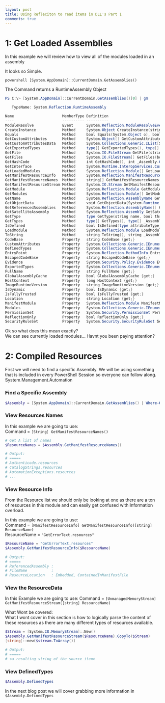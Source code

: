 ```yaml
---
layout: post
title: Using Refleciton to read items in DLL's Part 1
comments: true
---
```


1: Get Loaded Assemblies
========================

In this example we will review how to view all of the modules loaded in an assembly

It looks so Simple.

`` powershell
[System.AppDomain]::CurrentDomain.GetAssemblies()
``

The Command returns a RuntimeAssembly Object

``` powershell
PS C:\> [System.AppDomain]::CurrentDomain.GetAssemblies()[0] | gm

   TypeName: System.Reflection.RuntimeAssembly

Name                      MemberType Definition
----                      ---------- ----------
ModuleResolve             Event      System.Reflection.ModuleResolveEventHandler ModuleResolve(System.Object, System.ResolveEventArgs)
CreateInstance            Method     System.Object CreateInstance(string typeName), System.Object CreateInstance(string typeName, bool ignoreCase), System.Object CreateInstance(...
Equals                    Method     bool Equals(System.Object o), bool _Assembly.Equals(System.Object other)
GetCustomAttributes       Method     System.Object[] GetCustomAttributes(bool inherit), System.Object[] GetCustomAttributes(type attributeType, bool inherit), System.Object[] _A...
GetCustomAttributesData   Method     System.Collections.Generic.IList[System.Reflection.CustomAttributeData] GetCustomAttributesData()
GetExportedTypes          Method     type[] GetExportedTypes(), type[] _Assembly.GetExportedTypes()
GetFile                   Method     System.IO.FileStream GetFile(string name), System.IO.FileStream _Assembly.GetFile(string name)
GetFiles                  Method     System.IO.FileStream[] GetFiles(bool getResourceModules), System.IO.FileStream[] GetFiles(), System.IO.FileStream[] _Assembly.GetFiles(), Sy...
GetHashCode               Method     int GetHashCode(), int _Assembly.GetHashCode()
GetInterface              Method     System.Runtime.InteropServices.CustomQueryInterfaceResult ICustomQueryInterface.GetInterface([ref] guid iid, [ref] System.IntPtr ppv)
GetLoadedModules          Method     System.Reflection.Module[] GetLoadedModules(bool getResourceModules), System.Reflection.Module[] GetLoadedModules(), System.Reflection.Modul...
GetManifestResourceInfo   Method     System.Reflection.ManifestResourceInfo GetManifestResourceInfo(string resourceName), System.Reflection.ManifestResourceInfo _Assembly.GetMan...
GetManifestResourceNames  Method     string[] GetManifestResourceNames(), string[] _Assembly.GetManifestResourceNames()
GetManifestResourceStream Method     System.IO.Stream GetManifestResourceStream(type type, string name), System.IO.Stream GetManifestResourceStream(string name), System.IO.Strea...
GetModule                 Method     System.Reflection.Module GetModule(string name), System.Reflection.Module _Assembly.GetModule(string name)
GetModules                Method     System.Reflection.Module[] GetModules(bool getResourceModules), System.Reflection.Module[] GetModules(), System.Reflection.Module[] _Assembl...
GetName                   Method     System.Reflection.AssemblyName GetName(bool copiedName), System.Reflection.AssemblyName GetName(), System.Reflection.AssemblyName _Assembly....
GetObjectData             Method     void GetObjectData(System.Runtime.Serialization.SerializationInfo info, System.Runtime.Serialization.StreamingContext context), void _Assemb...
GetReferencedAssemblies   Method     System.Reflection.AssemblyName[] GetReferencedAssemblies(), System.Reflection.AssemblyName[] _Assembly.GetReferencedAssemblies()
GetSatelliteAssembly      Method     System.Reflection.Assembly GetSatelliteAssembly(cultureinfo culture), System.Reflection.Assembly GetSatelliteAssembly(cultureinfo culture, v...
GetType                   Method     type GetType(string name, bool throwOnError, bool ignoreCase), type GetType(string name), type GetType(string name, bool throwOnError), type...
GetTypes                  Method     type[] GetTypes(), type[] _Assembly.GetTypes()
IsDefined                 Method     bool IsDefined(type attributeType, bool inherit), bool _Assembly.IsDefined(type attributeType, bool inherit), bool ICustomAttributeProvider....
LoadModule                Method     System.Reflection.Module LoadModule(string moduleName, byte[] rawModule, byte[] rawSymbolStore), System.Reflection.Module LoadModule(string ...
ToString                  Method     string ToString(), string _Assembly.ToString()
CodeBase                  Property   string CodeBase {get;}
CustomAttributes          Property   System.Collections.Generic.IEnumerable[System.Reflection.CustomAttributeData] CustomAttributes {get;}
DefinedTypes              Property   System.Collections.Generic.IEnumerable[System.Reflection.TypeInfo] DefinedTypes {get;}
EntryPoint                Property   System.Reflection.MethodInfo EntryPoint {get;}
EscapedCodeBase           Property   string EscapedCodeBase {get;}
Evidence                  Property   System.Security.Policy.Evidence Evidence {get;}
ExportedTypes             Property   System.Collections.Generic.IEnumerable[type] ExportedTypes {get;}
FullName                  Property   string FullName {get;}
GlobalAssemblyCache       Property   bool GlobalAssemblyCache {get;}
HostContext               Property   long HostContext {get;}
ImageRuntimeVersion       Property   string ImageRuntimeVersion {get;}
IsDynamic                 Property   bool IsDynamic {get;}
IsFullyTrusted            Property   bool IsFullyTrusted {get;}
Location                  Property   string Location {get;}
ManifestModule            Property   System.Reflection.Module ManifestModule {get;}
Modules                   Property   System.Collections.Generic.IEnumerable[System.Reflection.Module] Modules {get;}
PermissionSet             Property   System.Security.PermissionSet PermissionSet {get;}
ReflectionOnly            Property   bool ReflectionOnly {get;}
SecurityRuleSet           Property   System.Security.SecurityRuleSet SecurityRuleSet {get;}
```

Ok so what does this mean exactly?  
We can see currently loaded modules... Havnt you been paying attention?  


2: Compiled Resources
=====================

First we will need to find a specific Assembly. We will be using something that is included in every PowerShell Session so everyone can follow along.
System.Management.Automation

### Find a Specific Assembly

``` powershell
$Assembly = [System.AppDomain]::CurrentDomain.GetAssemblies() | Where-Object FullName -Like "System.Management.Automation, *"
```

### View Resources Names

In this example we are going to use:  
Command = `[String] GetManifestResourceNames()`
``` powershell
# Get A list of names
$ResourceNames = $Assembly.GetManifestResourceNames()

# Output:
# =====
# Authenticode.resources
# CatalogStrings.resources
# AutomationExceptions.resources
# ...
```

### View Resource Info
From the Resource list we should only be looking at one as there are a ton of resources in this module and can easily get confused with Information overload.


In this example we are going to use:  
Command     = `[ManifestResourceInfo] GetManifestResourceInfo([string] ResourceName)`  
ResourceName = `"GetErrorText.resources"`


``` powershell
$ResourceName = "GetErrorText.resources"
$Assembly.GetManifestResourceInfo($ResourceName)

# Output:
# =====
# ReferencedAssembly :
# FileName           :
# ResourceLocation   : Embedded, ContainedInManifestFile
```


### View the ResourceData

In this Example we are going to use:
Command = ` [UnmanagedMemoryStream] GetManifestResourceStream([string] ResourceName) `

What Wont be covered:  
What I wont cover in this section is how to logically parse the content of these resources as there are many different types of resources available.


``` powershell
$Stream = [System.IO.MemoryStream]::New()
$Assembly.GetManifestResourceStream($ResourceName).CopyTo($Stream)
[string]::new($stream.ToArray())

# Output:
# =====
# <a resulting string of the source item>
```


### View DefinedTypes
``` powershell
$Assembly.DefinedTypes
```

In the next blog post we will cover grabbing more information in `$Assembly.DefinedTypes`